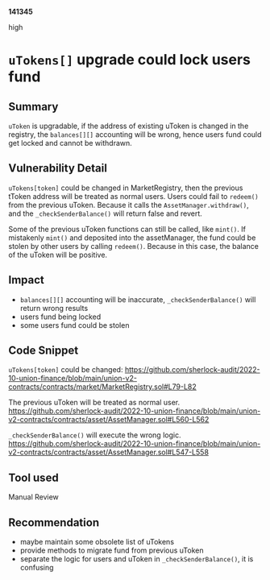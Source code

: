 __141345__

high

# `uTokens[]` upgrade could lock users fund

## Summary

`uToken` is upgradable, if the address of existing uToken is changed in the registry, the `balances[][]` accounting will be wrong, hence users fund could get locked and cannot be withdrawn. 


## Vulnerability Detail

`uTokens[token]` could be changed in MarketRegistry, then the previous tToken address will be treated as normal users.
Users could fail to `redeem()` from the previous uToken. Because it calls the `AssetManager.withdraw()`, and the `_checkSenderBalance()` will return false and revert.

Some of the previous uToken functions can still be called, like `mint()`. If mistakenly `mint()` and deposited into the assetManager, the fund could be stolen by other users by calling `redeem()`. Because in this case, the balance of the uToken will be positive.


## Impact

- `balances[][]` accounting will be inaccurate, `_checkSenderBalance()` will return wrong results
- users fund being locked
- some users fund could be stolen


## Code Snippet

`uTokens[token]` could be changed:
https://github.com/sherlock-audit/2022-10-union-finance/blob/main/union-v2-contracts/contracts/market/MarketRegistry.sol#L79-L82

The previous uToken will be treated as normal user. 
https://github.com/sherlock-audit/2022-10-union-finance/blob/main/union-v2-contracts/contracts/asset/AssetManager.sol#L560-L562

`_checkSenderBalance()` will execute the wrong logic.
https://github.com/sherlock-audit/2022-10-union-finance/blob/main/union-v2-contracts/contracts/asset/AssetManager.sol#L547-L558

## Tool used

Manual Review


## Recommendation

- maybe maintain some obsolete list of uTokens
- provide methods to migrate fund from previous uToken
- separate the logic for users and uToken in `_checkSenderBalance()`, it is confusing
